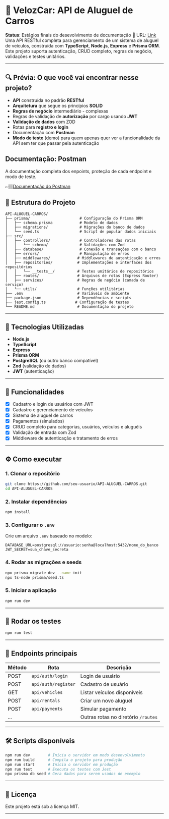 
# 🚗 VelozCar: API de Aluguel de Carros

**Status**: Estágios finais do desevolvimento de documentação 🚀
URL: [Link](https://veloz-car-aluguel-de-carros.onrender.com)
Uma API RESTful completa para gerenciamento de um sistema de aluguel de veículos, construída com **TypeScript**, **Node.js**, **Express** e **Prisma ORM**. Este projeto suporta autenticação, CRUD completo, regras de negócio, validações e testes unitários.

---

## 🔍 Prévia: O que você vai encontrar nesse projeto?

- **API** construída no padrão **RESTful**
- **Arquitetura** que segue os princípios **SOLID**
- **Regras de negócio** intermediário - complexas
- Regras de validação de **autorização** por cargo usando **JWT**
- **Validação de dados** com ZOD
- Rotas para **registro e login**
- Documentação com **Postman**
- **Modo de teste** (demo) para quem apenas quer ver a funcionalidade da API sem ter que passar pela autenticação

## Documentação: Postman
A documentação completa dos enpoints, proteção de cada endpoint e modo de teste.

👉🏽[Documentação do Postman](https://documenter.getpostman.com/view/44512604/2sB2xFfnih)

## 📁 Estrutura do Projeto

```
API-ALUGUEL-CARROS/
├── prisma/                      # Configuração do Prisma ORM
│   ├── schema.prisma            # Modelo de dados
│   ├── migrations/              # Migrações do banco de dados
│   └── seed.ts                  # Script de popular dados iniciais
├── src/
│   ├── controllers/             # Controladores das rotas
│   │   └── schema/              # Validações com Zod
│   ├── database/                # Conexão e transações com o banco
│   ├── errors/                  # Manipulação de erros
│   ├── middlewares/            # Middlewares de autenticação e erros
│   ├── repositories/           # Implementações e interfaces dos repositórios
│   │   └── __tests__/          # Testes unitários de repositórios
│   ├── routes/                 # Arquivos de rotas (Express Router)
│   ├── services/               # Regras de negócio (camada de serviço)
│   └── utils/                  # Funções utilitárias
├── .env                        # Variáveis de ambiente
├── package.json                # Dependências e scripts
├── jest.config.ts             # Configuração de testes
└── README.md                   # Documentação do projeto
```

---

## 🚀 Tecnologias Utilizadas

- **Node.js**
- **TypeScript**
- **Express**
- **Prisma ORM**
- **PostgreSQL** (ou outro banco compatível)
- **Zod** (validação de dados)
- **JWT** (autenticação)

---

## 🔐 Funcionalidades

- [x] Cadastro e login de usuários com JWT
- [x] Cadastro e gerenciamento de veículos
- [x] Sistema de aluguel de carros
- [x] Pagamentos (simulados)
- [x] CRUD completo para categorias, usuários, veículos e aluguéis
- [x] Validação de entrada com Zod
- [x] Middleware de autenticação e tratamento de erros

---

## ⚙️ Como executar

### 1. Clonar o repositório

```bash
git clone https://github.com/seu-usuario/API-ALUGUEL-CARROS.git
cd API-ALUGUEL-CARROS
```

### 2. Instalar dependências

```bash
npm install
```

### 3. Configurar o `.env`

Crie um arquivo `.env` baseado no modelo:

```env
DATABASE_URL=postgresql://usuario:senha@localhost:5432/nome_do_banco
JWT_SECRET=sua_chave_secreta
```

### 4. Rodar as migrações e seeds

```bash
npx prisma migrate dev --name init
npx ts-node prisma/seed.ts
```

### 5. Iniciar a aplicação

```bash
npm run dev
```

---

## 🧪 Rodar os testes

```bash
npm run test
```

---

## 📌 Endpoints principais

| Método | Rota                    | Descrição                       |
|--------|-------------------------|---------------------------------|
| POST   | `api/auth/login`           | Login de usuário                |
| POST   | `api/auth/register`        | Cadastro de usuário             |
| GET    | `api/vehicles`             | Listar veículos disponíveis     |
| POST   | `api/rentals`              | Criar um novo aluguel           |
| POST   | `api/payments`             | Simular pagamento               |
| ...    |                         | Outras rotas no diretório `/routes` |

---

## 🛠️ Scripts disponíveis

```bash
npm run dev        # Inicia o servidor em modo desenvolvimento
npm run build      # Compila o projeto para produção
npm run start      # Inicia o servidor em produção
npm run test       # Executa os testes com Jest
npx prisma db seed # Gera dados para serem usados de exemplo
```

---

## 🧩 Licença

Este projeto está sob a licença MIT.

---